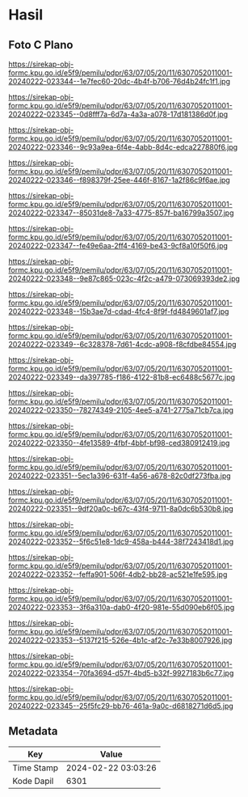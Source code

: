 # Hasil

## Foto C Plano

https://sirekap-obj-formc.kpu.go.id/e5f9/pemilu/pdpr/63/07/05/20/11/6307052011001-20240222-023344--1e7fec60-20dc-4b4f-b706-76d4b24fc1f1.jpg

https://sirekap-obj-formc.kpu.go.id/e5f9/pemilu/pdpr/63/07/05/20/11/6307052011001-20240222-023345--0d8fff7a-6d7a-4a3a-a078-17d181386d0f.jpg

https://sirekap-obj-formc.kpu.go.id/e5f9/pemilu/pdpr/63/07/05/20/11/6307052011001-20240222-023346--9c93a9ea-6f4e-4abb-8d4c-edca227880f6.jpg

https://sirekap-obj-formc.kpu.go.id/e5f9/pemilu/pdpr/63/07/05/20/11/6307052011001-20240222-023346--f898379f-25ee-446f-8167-1a2f86c9f6ae.jpg

https://sirekap-obj-formc.kpu.go.id/e5f9/pemilu/pdpr/63/07/05/20/11/6307052011001-20240222-023347--85031de8-7a33-4775-857f-ba16799a3507.jpg

https://sirekap-obj-formc.kpu.go.id/e5f9/pemilu/pdpr/63/07/05/20/11/6307052011001-20240222-023347--fe49e6aa-2ff4-4169-be43-9cf8a10f50f6.jpg

https://sirekap-obj-formc.kpu.go.id/e5f9/pemilu/pdpr/63/07/05/20/11/6307052011001-20240222-023348--9e87c865-023c-4f2c-a479-073069393de2.jpg

https://sirekap-obj-formc.kpu.go.id/e5f9/pemilu/pdpr/63/07/05/20/11/6307052011001-20240222-023348--15b3ae7d-cdad-4fc4-8f9f-fd4849601af7.jpg

https://sirekap-obj-formc.kpu.go.id/e5f9/pemilu/pdpr/63/07/05/20/11/6307052011001-20240222-023349--6c328378-7d61-4cdc-a908-f8cfdbe84554.jpg

https://sirekap-obj-formc.kpu.go.id/e5f9/pemilu/pdpr/63/07/05/20/11/6307052011001-20240222-023349--da397785-f186-4122-81b8-ec6488c5677c.jpg

https://sirekap-obj-formc.kpu.go.id/e5f9/pemilu/pdpr/63/07/05/20/11/6307052011001-20240222-023350--78274349-2105-4ee5-a741-2775a71cb7ca.jpg

https://sirekap-obj-formc.kpu.go.id/e5f9/pemilu/pdpr/63/07/05/20/11/6307052011001-20240222-023350--4fe13589-4fbf-4bbf-bf98-ced380912419.jpg

https://sirekap-obj-formc.kpu.go.id/e5f9/pemilu/pdpr/63/07/05/20/11/6307052011001-20240222-023351--5ec1a396-631f-4a56-a678-82c0df273fba.jpg

https://sirekap-obj-formc.kpu.go.id/e5f9/pemilu/pdpr/63/07/05/20/11/6307052011001-20240222-023351--9df20a0c-b67c-43f4-9711-8a0dc6b530b8.jpg

https://sirekap-obj-formc.kpu.go.id/e5f9/pemilu/pdpr/63/07/05/20/11/6307052011001-20240222-023352--5f6c51e8-1dc9-458a-b444-38f7243418d1.jpg

https://sirekap-obj-formc.kpu.go.id/e5f9/pemilu/pdpr/63/07/05/20/11/6307052011001-20240222-023352--feffa901-506f-4db2-bb28-ac521e1fe595.jpg

https://sirekap-obj-formc.kpu.go.id/e5f9/pemilu/pdpr/63/07/05/20/11/6307052011001-20240222-023353--3f6a310a-dab0-4f20-981e-55d090eb6f05.jpg

https://sirekap-obj-formc.kpu.go.id/e5f9/pemilu/pdpr/63/07/05/20/11/6307052011001-20240222-023353--5137f215-526e-4b1c-af2c-7e33b8007926.jpg

https://sirekap-obj-formc.kpu.go.id/e5f9/pemilu/pdpr/63/07/05/20/11/6307052011001-20240222-023354--70fa3694-d57f-4bd5-b32f-9927183b6c77.jpg

https://sirekap-obj-formc.kpu.go.id/e5f9/pemilu/pdpr/63/07/05/20/11/6307052011001-20240222-023345--25f5fc29-bb76-461a-9a0c-d6818271d6d5.jpg


## Metadata

| Key        | Value               |
| ---------- | ------------------- |
| Time Stamp | 2024-02-22 03:03:26 |
| Kode Dapil | 6301                |



